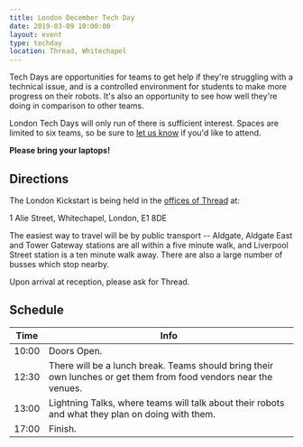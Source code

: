 ```yaml
---
title: London December Tech Day
date: 2019-03-09 10:00:00
layout: event
type: techday
location: Thread, Whitechapel
---
```


Tech Days are opportunities for teams to get help if they're struggling with a
technical issue, and is a controlled environment for students to make more
progress on their robots. It's also an opportunity to see how well they're doing
in comparison to other teams.

London Tech Days will only run of there is sufficient interest. Spaces are
limited to six teams, so be sure to [let us know][teams-contact] if you'd like
to attend.

**Please bring your laptops!**

## Directions

The London Kickstart is being held in the [offices of Thread][venue-map] at:

1 Alie Street,
Whitechapel,
London,
E1 8DE

The easiest way to travel will be by public transport -- Aldgate, Aldgate East
and Tower Gateway stations are all within a five minute walk, and Liverpool
Street station is a ten minute walk away. There are also a large number of
busses which stop nearby.

Upon arrival at reception, please ask for Thread.

## Schedule

| Time  | Info |
|-------|------|
| 10:00 | Doors Open. |
| 12:30 | There will be a lunch break. Teams should bring their own lunches or get them from food vendors near the venues. |
| 13:00 | Lightning Talks, where teams will talk about their robots and what they plan on doing with them. |
| 17:00 | Finish. |

[venue-map]: https://goo.gl/13LbAL
[teams-contact]: mailto:teams@studentrobotics.org
